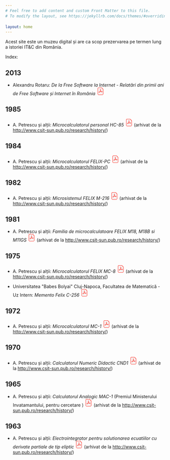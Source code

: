 ```yaml
---
# Feel free to add content and custom Front Matter to this file.
# To modify the layout, see https://jekyllrb.com/docs/themes/#overriding-theme-defaults

layout: home
---
```


Acest site este un muzeu digital și are ca scop prezervarea pe termen
lung a istoriei IT&C din România.

Index:

## 2013

- Alexandru Rotaru: _De la Free Software la Internet - Relatări din primii ani de Free Software și Internet în România_ [![PDF](assets/img/pdf_24.png)](assets/2013/Brosura_Alex_Rotaru_A5_Tipar.pdf)

## 1985

- A. Petrescu și alții: _Microcalculatorul personal HC-85_ [![PDF](assets/img/pdf_24.png)](assets/1985/HC_85.pdf) (arhivat de la <http://www.csit-sun.pub.ro/research/history/>)

## 1984

- A. Petrescu și alții: _Microcalculatorul FELIX-PC_ [![PDF](assets/img/pdf_24.png)](assets/1984/FELIX_PC.pdf) (arhivat de la <http://www.csit-sun.pub.ro/research/history/>)

## 1982

- A. Petrescu și alții: _Microsistemul FELIX M-216_ [![PDF](assets/img/pdf_24.png)](assets/1982/FELIX_M-216.pdf) (arhivat de la <http://www.csit-sun.pub.ro/research/history/>)

## 1981

- A. Petrescu și alții: _Familia de microcalculatoare FELIX M18, M18B si M11GS_ [![PDF](assets/img/pdf_24.png)](assets/1981/Felix_M18-118.pdf) (arhivat de la <http://www.csit-sun.pub.ro/research/history/>)

## 1975

- A. Petrescu și alții: _Microcalculatorul FELIX MC-8_ [![PDF](assets/img/pdf_24.png)](assets/1975/FELIX_MC-8.pdf) (arhivat de la <http://www.csit-sun.pub.ro/research/history/>)

- Universitatea "Babes Bolyai" Cluj-Napoca, Facultatea de Matematică - Uz Intern: _Memento Felix C-256_ [![PDF](assets/img/pdf_24.png)](assets/1975/memento-felix-c-256.pdf)

## 1972

- A. Petrescu și alții: _Microcalculatorul MC-1_ [![PDF](assets/img/pdf_24.png)](assets/1972/MicrMC1.pdf) (arhivat de la <http://www.csit-sun.pub.ro/research/history/>)

## 1970

- A. Petrescu și alții: _Calculatorul Numeric Didactic CND1_ [![PDF](assets/img/pdf_24.png)](assets/1970/CalcCND1.pdf) (arhivat de la <http://www.csit-sun.pub.ro/research/history/>)

## 1965

- A. Petrescu și alții: _Calculatorul Analogic MAC-1_ (Premiul Ministerului Invatamantului, pentru cercetare ) [![PDF](assets/img/pdf_24.png)](assets/1965/MAC1_1.pdf) (arhivat de la <http://www.csit-sun.pub.ro/research/history/>)

## 1963

- A. Petrescu și alții: _Electrointegrator pentru solutionarea ecuatiilor cu derivate partiale de tip eliptic_ [![PDF](assets/img/pdf_24.png)](assets/1963/CalcCND1.pdf) (arhivat de la <http://www.csit-sun.pub.ro/research/history/>)

